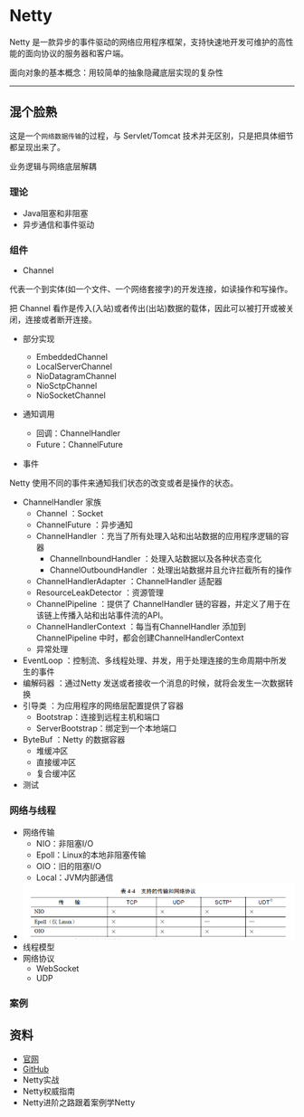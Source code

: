 #   Netty

Netty 是一款异步的事件驱动的网络应用程序框架，支持快速地开发可维护的高性能的面向协议的服务器和客户端。

面向对象的基本概念：用较简单的抽象隐藏底层实现的复杂性

----

##  混个脸熟

这是一个`网络数据传输`的过程，与 Servlet/Tomcat 技术并无区别，只是把具体细节都呈现出来了。

业务逻辑与网络底层解耦

### 理论
-   Java阻塞和非阻塞
-   异步通信和事件驱动

### 组件
-   Channel

代表一个到实体(如一个文件、一个网络套接字)的开发连接，如读操作和写操作。

把 Channel 看作是传入(入站)或者传出(出站)数据的载体，因此可以被打开或被关闭，连接或者断开连接。

-   部分实现
    -   EmbeddedChannel
    -   LocalServerChannel
    -   NioDatagramChannel
    -   NioSctpChannel
    -   NioSocketChannel

-   通知调用
    -   回调：ChannelHandler
    -   Future：ChannelFuture
-   事件

Netty 使用不同的事件来通知我们状态的改变或者是操作的状态。

-   ChannelHandler 家族
    -   Channel ：Socket
    -   ChannelFuture ：异步通知
    -   ChannelHandler ：充当了所有处理入站和出站数据的应用程序逻辑的容器
        -   ChannelInboundHandler ：处理入站数据以及各种状态变化
        -   ChannelOutboundHandler ：处理出站数据并且允许拦截所有的操作
    -   ChannelHandlerAdapter ：ChannelHandler 适配器
    -   ResourceLeakDetector ：资源管理
    -   ChannelPipeline ：提供了 ChannelHandler 链的容器，并定义了用于在该链上传播入站和出站事件流的API。
    -   ChannelHandlerContext ：每当有ChannelHandler 添加到ChannelPipeline 中时，都会创建ChannelHandlerContext
    -   异常处理
-   EventLoop ：控制流、多线程处理、并发，用于处理连接的生命周期中所发生的事件
-   编解码器 ：通过Netty 发送或者接收一个消息的时候，就将会发生一次数据转换
-   引导类 ：为应用程序的网络层配置提供了容器
    -   Bootstrap：连接到远程主机和端口
    -   ServerBootstrap：绑定到一个本地端口
-   ByteBuf ：Netty 的数据容器
    -   堆缓冲区
    -   直接缓冲区
    -   复合缓冲区
-   测试

### 网络与线程
-   网络传输
    -   NIO：非阻塞I/O
    -   Epoll：Linux的本地非阻塞传输
    -   OIO：旧的阻塞I/O
    -   Local：JVM内部通信
-   ![支持的传输和网络协议](images/20190220162304.png)
-   线程模型
-   网络协议
    -   WebSocket
    -   UDP

### 案例

##  资料
-   [官网](https://netty.io/)
-   [GitHub](https://github.com/netty/netty)
-   Netty实战
-   Netty权威指南
-   Netty进阶之路跟着案例学Netty
